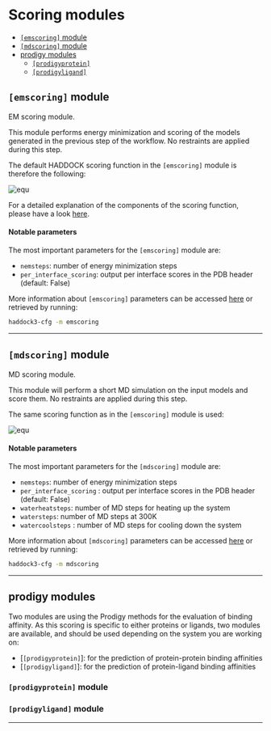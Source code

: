 # Scoring modules

- [`[emscoring]` module](#emscoring-module)
- [`[mdscoring]` module](#mdscoring-module)
- [prodigy modules](#prodigy-module)
  - [`[prodigyprotein]`](#prodigyprotein-module)
  - [`[prodigyligand]`](#prodigyligand-module)

## `[emscoring]` module

EM scoring module.

This module performs energy minimization and scoring of the models generated in
the previous step of the workflow. No restraints are applied during this step.

The default HADDOCK scoring function in the `[emscoring]` module is therefore the following:

![equ](https://latex.codecogs.com/gif.latex?HS=1.0E_{vdw}&plus;0.2E_{elec}&plus;0.0E_{air}&plus;1.0E_{desolv})

For a detailed explanation of the components of the scoring function, please have a look [here](../haddocking.md#haddock-scoring-function).

#### Notable parameters

The most important parameters for the `[emscoring]` module are:

- `nemsteps`: number of energy minimization steps
- `per_interface_scoring`: output per interface scores in the PDB header (default: False)


More information about `[emscoring]` parameters can be accessed [here](https://bonvinlab.org/haddock3/modules/scoring/haddock.modules.scoring.emscoring.html#default-parameters) or retrieved by running:

```bash
haddock3-cfg -m emscoring
```

<hr>

## `[mdscoring]` module

MD scoring module.

This module will perform a short MD simulation on the input models and
score them. No restraints are applied during this step.

The same scoring function as in the `[emscoring]` module is used:

![equ](https://latex.codecogs.com/gif.latex?HS=1.0E_{vdw}&plus;0.2E_{elec}&plus;0.0E_{air}&plus;1.0E_{desolv})

#### Notable parameters

The most important parameters for the `[mdscoring]` module are:

- `nemsteps`: number of energy minimization steps
- `per_interface_scoring` : output per interface scores in the PDB header (default: False)
- `waterheatsteps`: number of MD steps for heating up the system
- `watersteps`: number of MD steps at 300K
- `watercoolsteps` : number of MD steps for cooling down the system

More information about `[mdscoring]` parameters can be accessed [here](https://bonvinlab.org/haddock3/modules/scoring/haddock.modules.scoring.mdscoring.html#default-parameters) or retrieved by running:

```bash
haddock3-cfg -m mdscoring
```

<hr>

## prodigy modules

Two modules are using the Prodigy methods for the evaluation of binding affinity.
As this scoring is specific to either proteins or ligands, two modules are available, and should be used depending on the system you are working on:
- [`[prodigyprotein]`]: for the prediction of protein-protein binding affinities
- [`[prodigyligand]`]: for the prediction of protein-ligand binding affinities


### `[prodigyprotein]` module



### `[prodigyligand]` module


<hr>